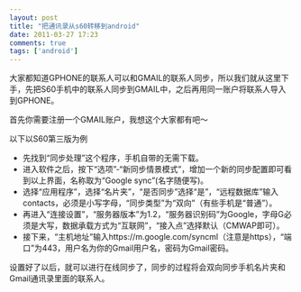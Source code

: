 ```yaml
---
layout: post
title: "把通讯录从s60转移到android"
date: 2011-03-27 17:23
comments: true
tags: ['android']
---
```


大家都知道GPHONE的联系人可以和GMAIL的联系人同步，所以我们就从这里下手，先把S60手机中的联系人同步到GMAIL中，之后再用同一账户将联系人导入到GPHONE。

首先你需要注册一个GMAIL账户，我想这个大家都有吧～

以下以S60第三版为例

- 先找到“同步处理”这个程序，手机自带的无需下载。
- 进入软件之后，按下“选项”-“新同步情景模式”，增加一个新的同步配置即可看到以上界面，名称取为“Google sync”(名字随便写)。
- 选择“应用程序”，选择“名片夹”，“是否同步”选择“是”，“远程数据库”输入contacts，必须是小写字母，“同步类型”为“双向”（有些手机是“普通”）。
- 再进入“连接设置”，“服务器版本”为1.2，“服务器识别码”为Google，字母G必须是大写，数据承载方式为“互联网”，“接入点”选择默认（CMWAP即可）。
- 接下来，“主机地址”输入https://m.google.com/syncml（注意是https），“端口”为443，用户名为你的Gmail用户名，密码为Gmail密码。

设置好了以后，就可以进行在线同步了，同步的过程将会双向同步手机名片夹和Gmail通讯录里面的联系人。